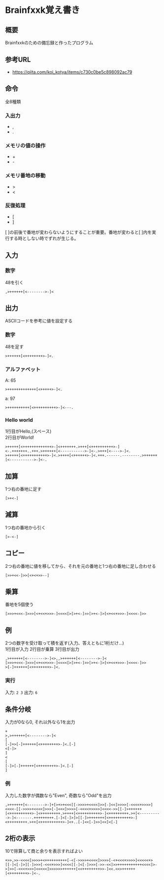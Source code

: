 # Brainfxxk覚え書き

## 概要
Brainfxxkのための備忘録と作ったプログラム

## 参考URL
- https://qiita.com/koi_kotya/items/c730c0be5c898092ac79

## 命令
全8種類
### 入出力
- ,
- .
### メモリの値の操作
- \+
- \-
### メモリ番地の移動
- \>
- \<
### 反復処理
- [
- ]

[ ]の前後で番地が変わらないようにすることが重要。番地が変わると[ ]内を実行する時としない時でずれが生じる。

## 入力
### 数字
48を引く
```bf
,>++++++[<-------->-]<
```
## 出力
ASCIIコードを参考に値を設定する
### 数字
48を足す
```bf
>++++++[<++++++++>-]<.
```
### アルファベット
A: 65
```bf
>+++++++++++++[<+++++>-]<.
```
a: 97
```bf
>++++++++++[<++++++++++>-]<---.
```
### Hello world
1行目がHello,(スペース)  
2行目がWorld!
```bf
>+++++[<+++++++++++++>-]<+++++++.>+++[<++++++++++>-]<-.+++++++..+++.>++++++[<----------->-]<-.>+++[<---->-]<.
>+++++[<+++++++++++>-]<.>++++[<++++++>-]<.+++.------.--------.>++++++[<----------->-]<-.
```
## 加算
1つ右の番地に足す
```bf
[>+<-]
```
## 減算
1つ右の番地から引く
```bf
[>-<-]
```
## コピー
2つ右の番地に値を移してから、それを元の番地と1つ右の番地に足し合わせる
```bf
[>>+<<-]>>[<+<+>>--]
```
## 乗算
番地を5個使う
```bf
[>>>+<<<-]>>>[<+<<+>>>-]<<<<[>[>+<-]>>[>+<-]>[<+<<+>>>-]<<<<-]>>
```

## 例
2つの数字を受け取って積を返す(入力、答えともに1桁だけ...)  
1行目が入力
2行目が乗算
3行目が出力
```bf
,>++++++[<-------->-]<>,,>++++++[<-------->-]<
[>>>+<<<-]>>>[<+<<+>>>-]<<<<[>[>+<-]>>[>+<-]>[<+<<+>>>-]<<<<-]>>
>[-]++++++[<++++++++>-]<.
```
### 実行
入力: `2 3` 出力: `6`

## 条件分岐
入力が0なら0, それ以外なら1を出力
```bf
+
>,>++++++[<-------->-]<
[
[-]+>[-]++++++[<++++++++>-]<.[-]
<[-]>
]
<
[
[-]>[-]++++++[<++++++++>-]<.[-]
]
```
### 例
入力した数字が偶数なら"Even", 奇数なら"Odd"を出力
```bf
,>++++++[<-------->-]+[>+>+<<<[[->>>>+<<<<]>>[-]<<]>>>>[-<<<<+>>>>]<<<<-[[->>>>+<<<<]>>>[-]<<<]>>>>[-<<<<+>>>>]<<<<->>[[-]>++++++[<++++++++++>-]<+++++++++.>++++[<++++++++++>-]<+++++++++.>+[<---------->-]<-------.+++++++++.[-]<[-]>]>[[-]>+++++++[<++++++++++>-]<+++++++++.>++[<++++++++++>-]<+..[-]<<[-]>>]<<]<[-]
```

## 2桁の表示
10で除算して商と余りを表示すればよい
```bf
+>>,>>-<<<<[>>>>+<++++++++++[-<[->>>>+<<<<]>>>>[-<+<<<+>>>>]<<<<<+>[[-]<[-]>][-]>>>[-<<<+>>>]<<<<[[-]<[-]>>>[->>-<<]>>+++++++++++<<<<]>->]>>[-<<<+>>>]<<<<<]>>>>>>++++++[<<++++++++>>-]<<.<<>++++++[<++++++++>-]<-.
```

